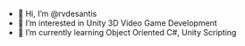 - 👋 Hi, I’m @rvdesantis
- 👀 I’m interested in Unity 3D Video Game Development
- 🌱 I’m currently learning Object Oriented C#, Unity Scripting



